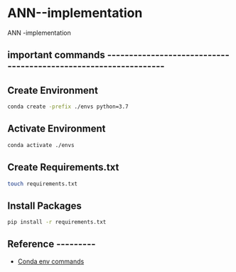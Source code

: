 # ANN--implementation
ANN -implementation

## important commands ----------------------------------------------------------------

## Create Environment 
```bash
conda create -prefix ./envs python=3.7
```
## Activate Environment
```bash
conda activate ./envs
```

## Create Requirements.txt

```bash
touch requirements.txt
```

## Install Packages

```bash
pip install -r requirements.txt
```

## Reference ---------
* [Conda env commands](https://conda.io/projects/conda/en/latest/user-guide/tasks/manage-environments.html)